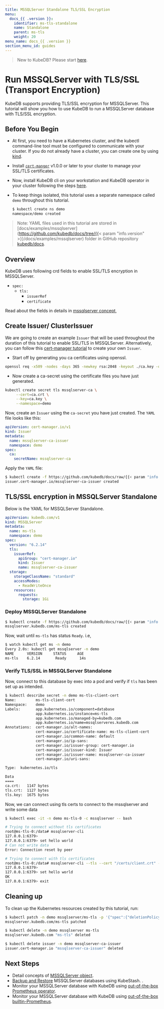 ```yaml
---
title: MSSQLServer Standalone TLS/SSL Encryption
menu:
  docs_{{ .version }}:
    identifier: ms-tls-standalone
    name: Standalone
    parent: ms-tls
    weight: 20
menu_name: docs_{{ .version }}
section_menu_id: guides
---
```


> New to KubeDB? Please start [here](/docs/README.md).

# Run MSSQLServer with TLS/SSL (Transport Encryption)

KubeDB supports providing TLS/SSL encryption for MSSQLServer. This tutorial will show you how to use KubeDB to run a MSSQLServer database with TLS/SSL encryption.

## Before You Begin

- At first, you need to have a Kubernetes cluster, and the kubectl command-line tool must be configured to communicate with your cluster. If you do not already have a cluster, you can create one by using [kind](https://kind.sigs.k8s.io/docs/user/quick-start/).

- Install [`cert-manger`](https://cert-manager.io/docs/installation/) v1.0.0 or later to your cluster to manage your SSL/TLS certificates.

- Now, install KubeDB cli on your workstation and KubeDB operator in your cluster following the steps [here](/docs/setup/README.md).

- To keep things isolated, this tutorial uses a separate namespace called `demo` throughout this tutorial.

  ```bash
  $ kubectl create ns demo
  namespace/demo created
  ```

> Note: YAML files used in this tutorial are stored in [docs/examples/mssqlserver](https://github.com/kubedb/docs/tree/{{< param "info.version" >}}/docs/examples/mssqlserver) folder in GitHub repository [kubedb/docs](https://github.com/kubedb/docs).

## Overview

KubeDB uses following crd fields to enable SSL/TLS encryption in MSSQLServer.

- `spec:`
  - `tls:`
    - `issuerRef`
    - `certificate`

Read about the fields in details in [mssqlserver concept](/docs/guides/mssqlserver/concepts/mssqlserver.md),

## Create Issuer/ ClusterIssuer

We are going to create an example `Issuer` that will be used throughout the duration of this tutorial to enable SSL/TLS in MSSQLServer. Alternatively, you can follow this [cert-manager tutorial](https://cert-manager.io/docs/configuration/ca/) to create your own `Issuer`.

- Start off by generating you ca certificates using openssl.

```bash
openssl req -x509 -nodes -days 365 -newkey rsa:2048 -keyout ./ca.key -out ./ca.crt -subj "/CN=mssqlserver/O=kubedb"
```

- Now create a ca-secret using the certificate files you have just generated.

```bash
kubectl create secret tls mssqlserver-ca \
     --cert=ca.crt \
     --key=ca.key \
     --namespace=demo
```

Now, create an `Issuer` using the `ca-secret` you have just created. The `YAML` file looks like this:

```yaml
apiVersion: cert-manager.io/v1
kind: Issuer
metadata:
  name: mssqlserver-ca-issuer
  namespace: demo
spec:
  ca:
    secretName: mssqlserver-ca
```

Apply the `YAML` file:

```bash
$ kubectl create -f https://github.com/kubedb/docs/raw/{{< param "info.version" >}}/docs/examples/mssqlserver/tls/issuer.yaml
issuer.cert-manager.io/mssqlserver-ca-issuer created
```

## TLS/SSL encryption in MSSQLServer Standalone

Below is the YAML for MSSQLServer Standalone.

```yaml
apiVersion: kubedb.com/v1
kind: MSSQLServer
metadata:
  name: ms-tls
  namespace: demo
spec:
  version: "6.2.14"
  tls:
    issuerRef:
      apiGroup: "cert-manager.io"
      kind: Issuer
      name: mssqlserver-ca-issuer
  storage:
    storageClassName: "standard"
    accessModes:
      - ReadWriteOnce
    resources:
      requests:
        storage: 1Gi
```

### Deploy MSSQLServer Standalone

```bash
$ kubectl create -f https://github.com/kubedb/docs/raw/{{< param "info.version" >}}/docs/examples/mssqlserver/tls/ms-standalone-ssl.yaml
mssqlserver.kubedb.com/ms-tls created
```

Now, wait until `ms-tls` has status `Ready`. i.e,

```bash
$ watch kubectl get ms -n demo
Every 2.0s: kubectl get mssqlserver -n demo
NAME      VERSION     STATUS     AGE
ms-tls    6.2.14       Ready      14s
```

### Verify TLS/SSL in MSSQLServer Standalone

Now, connect to this database by exec into a pod and verify if `tls` has been set up as intended.

```bash
$ kubectl describe secret -n demo ms-tls-client-cert
Name:         ms-tls-client-cert
Namespace:    demo
Labels:       app.kubernetes.io/component=database
              app.kubernetes.io/instance=ms-tls
              app.kubernetes.io/managed-by=kubedb.com
              app.kubernetes.io/name=mssqlserveres.kubedb.com
Annotations:  cert-manager.io/alt-names: 
              cert-manager.io/certificate-name: ms-tls-client-cert
              cert-manager.io/common-name: default
              cert-manager.io/ip-sans: 
              cert-manager.io/issuer-group: cert-manager.io
              cert-manager.io/issuer-kind: Issuer
              cert-manager.io/issuer-name: mssqlserver-ca-issuer
              cert-manager.io/uri-sans: 

Type:  kubernetes.io/tls

Data
====
ca.crt:   1147 bytes
tls.crt:  1127 bytes
tls.key:  1675 bytes
```

Now, we can connect using tls certs to connect to the mssqlserver and write some data

```bash
$ kubectl exec -it -n demo ms-tls-0 -c mssqlserver -- bash

# Trying to connect without tls certificates
root@ms-tls-0:/data# mssqlserver-cli
127.0.0.1:6379> 
127.0.0.1:6379> set hello world
# Can not write data 
Error: Connection reset by peer 

# Trying to connect with tls certificates
root@ms-tls-0:/data# mssqlserver-cli --tls --cert "/certs/client.crt" --key "/certs/client.key" --cacert "/certs/ca.crt"
127.0.0.1:6379> 
127.0.0.1:6379> set hello world
OK
127.0.0.1:6379> exit
```

## Cleaning up

To clean up the Kubernetes resources created by this tutorial, run:

```bash
$ kubectl patch -n demo mssqlserver/ms-tls -p '{"spec":{"deletionPolicy":"WipeOut"}}' --type="merge"
mssqlserver.kubedb.com/ms-tls patched

$ kubectl delete -n demo mssqlserver ms-tls
mssqlserver.kubedb.com "ms-tls" deleted

$ kubectl delete issuer -n demo mssqlserver-ca-issuer
issuer.cert-manager.io "mssqlserver-ca-issuer" deleted
```

## Next Steps

- Detail concepts of [MSSQLServer object](/docs/guides/mssqlserver/concepts/mssqlserver.md).
- [Backup and Restore](/docs/guides/mssqlserver/backup/kubestash/overview/index.md) MSSQLServer databases using KubeStash. .
- Monitor your MSSQLServer database with KubeDB using [out-of-the-box Prometheus operator](/docs/guides/mssqlserver/monitoring/using-prometheus-operator.md).
- Monitor your MSSQLServer database with KubeDB using [out-of-the-box builtin-Prometheus](/docs/guides/mssqlserver/monitoring/using-builtin-prometheus.md).
